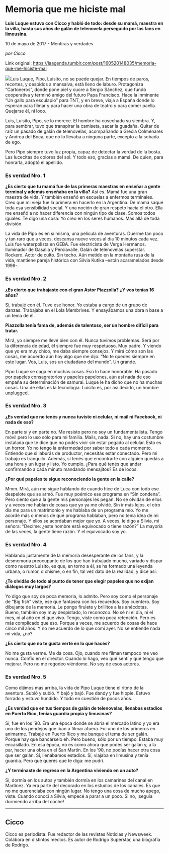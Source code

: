 # Memoria que me hiciste mal

**Luis Luque estuvo con Cicco y habló de todo: desde su mamá, maestra en la villa, hasta sus años de galán de telenovela perseguido por las fans en limousina.**

10 de mayo de 2017 - Mentiras y verdades

_por Cicco_

Link original: https://laagenda.tumblr.com/post/160520148035/memoria-que-me-hiciste-mal

![](https://64.media.tumblr.com/df51d29eeb6286b5c0988629ce3e5c4f/tumblr_inline_pjzvolcFGW1t6q87u_500.jpg)Luis Luque, Pipo, Luisito, no se puede quejar. En tiempos de paros, recortes, y despidos a mansalva, está lleno de laburo. Protagoniza “Cartoneros”, donde pone piel y cuore a Sergio Sánchez, que fundó cooperativa y terminó amigo del futuro Papa Francisco. Hace la inminente “Un gallo para esculapio” para TNT, y en breve, viaja a España donde lo esperan para filmar y para hacer una obra de teatro y para comer paella. Quejarse él, ni loco.


Luis, Luisito, Pipo, se lo merece. El hombre ha cosechado su siembra. Y, para sembrar, tuvo que transpirar la camiseta, sacar la guadaña. Quitar de raíz un pasado de galán de telenovelas, acompañando a Grecia Colmenares y Andrea del Boca, que no lo llevaba a ninguna parte, excepto a la sobada de ego. 


Pero Pipo siempre tuvo luz propia, capaz de detectar la verdad de la bosta. Las lucecitas de colores del sol. Y todo eso, gracias a mamá. De quien, para honrarla, adoptó el apellido.


### Es verdad Nro. 1

**¿Es cierto que tu mamá fue de las primeras maestras en enseñar a gente terminal y además enseñaba en la villa?** Así es. Mamá fue una gran maestra de vida. Y también enseñó en escuelas a enfermos terminales. Creo que mi vieja fue la primera en hacerlo en la Argentina. De mamá saqué toda esa sensibilidad social. Y una noción de gran respeto hacia el otro. Ella me enseñó a no hacer diferencia con ningún tipo de clase. Somos todos iguales. Te digo una cosa: Yo creo en los seres humanos. Más allá de toda división.


  
  
La vida de Pipo es en sí misma, una película de aventuras. Duerme tan poco y tan raro que a veces, descansa nueve veces al día 10 minutos cada vez. Luis fue waterpolista en GEBA. Fue electricista de Verga Hermanos. Iluminador de Gasalla y Perciavalle. Galán de telenovelas superstar. Rockero. Actor de culto. Sin techo. Aún metido en la montaña rusa de la vida, mantiene pareja histórica con Silvia Kutika –están acaramelados desde 1996-. 


### Es verdad Nro. 2

**¿Es cierto que trabajaste con el gran Astor Piazzolla? ¿Y vos tenías 16 años?**

Sí, trabajé con él. Tuve ese honor. Yo estaba a cargo de un grupo de danzas. Trabajaba en el Lola Membrives. Y ensayábamos una obra n base a un tema de él. 


**Piazzolla tenía fama de, además de talentoso, ser un hombre difícil para tratar.**

Mirá, yo siempre me llevé bien con él. Nunca tuvimos problemas. Será por la diferencia de edad, él siempre fue muy respetuoso. Muy padre. Y viendo que yo era muy chico, me daba siempre consejos. Y mirá cómo son las cosas, me acuerdo aún hoy algo que me dijo: “No te quedes siempre en este lugar. Vos, Luis, sos un ciudadano del mundo”. Un grande.


  
  
Pipo Luque se caga en muchas cosas. Eso lo hace honorable. Ha pasado por papeles consagratorios y papeles papelones, aún así nada de eso empaña su determinación de samurai. Luque le ha dicho que no ha muchas cosas. Una de ellas es la tecnología. Luisito es, por así decirlo, un hombre unplugged. 


### Es verdad Nro. 3

**¿Es verdad que no tenés y nunca tuviste ni celular, ni mail ni Facebook, ni nada de eso?**

En parte sí y en parte no. Me resisto pero no soy un fundamentalista. Tengo móvil pero lo uso sólo para mi familia. Mails, nada. Si no, hay una costumbre instalada que te dice que no podés vivir sin estar pegado al celular. Esto es un horror. Yo no tengo la enfermedad por saber todo a cada momento. Entiendo que si laburás de productor, necesitás estar conectado. Pero mi trabajo es tranquilo. Además, si tenés que encontrarte con alguien quedás a una hora y un lugar y listo. Yo cumplo. ¿Para qué tenés que andar confirmando a cada minuto mandando mensajitos? Es de locos. 


**¿Por qué papeles te sigue reconociendo la gente en la calle?** 

Mmm. Mirá, aún me sigue hablando de cuando hice de Luca con todo ese despelote que se armó. Fue muy poémico ese programa en “Sin condena”. Pero siento que a la gente mis personajes les pegan. No se olvidan de ellos y a veces me hablan de cosas que yo ya me olvidé. Sin ir más lejos, el otro día me para un matrimonio y me hablaba de un programa mío. Yo me acordé más o menos de qué programa hablaban, pero no tenía idea de mi personaje. Y ellos se acordaban mejor que yo. A veces, le digo a Silvia, mi señora: “Decime: ¿este hombre está equivocado o tiene razón?” La mayoría de las veces, la gente tiene razón. Y el equivocado soy yo.


### Es verdad Nro. 4

Hablando justamente de la memoria desesperante de los fans, y la desmemoria preocupante de los que han trabajado mucho, variado y dispar como nuestro Luisito, es que, en torno a él, se ha formado una leyenda urbana, o rumor, o chisme, o en fin, tal vez dato de la realidad, y dice así: 


**¿Te olvidás de todo al punto de tener que elegir papeles que no exijan diálogos muy largos?**

Yo digo que soy de poca memoria, lo admito. Pero soy como el personaje de “Big fish” viste, ese que fantasea con los recuerdos. Soy cuentero. Soy dibujante de la memoria. Le pongo firulete y brillitos a las anécdotas. Bueno, también soy muy despistado, lo reconozco. No sé ni el día, ni el mes, ni al año en el que vivo. Tengo, viste como poca retención. Pero es más complicado que eso. Porque a veces, me acuerdo de cosas de hace cinco mil años. Y no me acuerdo de lo que comí ayer. No se entiende nada mi vida, ¿no?


**¿Es cierto que no te gusta verte en lo que hacés?**

No me gusta verme. Me da cosa. Ojo, cuando me filman tampoco me veo nunca. Confío en el director. Cuando lo hago, veo qué sentí y qué tengo que mejorar. Pero no me regodeo viéndome. No soy de esos actores.


### Es verdad Nro. 5

Como dijimos más arriba, la vida de Pipo Luque tiene el ritmo de la aventura. Subió y subió. Y bajó y bajó. Fue dandy y fue hippie. Estuvo forrado y estuvo hundido. Y todo en cuestión de pocos años.


**¿Es verdad que en tus tiempos de galán de telenovelas, llenabas estadios en Puerto Rico, tenías guardia propia y limusinas?**

Sí, fue en los ’90. Era una época donde se abría el mercado latino y yo era uno de los pendejos que iban a filmar afuera. Fui uno de los primeros en animarme. Trabajé en Puerto Rico y me banqué el tema de ser galán. Porque hay que bancárselo eh. Pero bueno, sólo por un tiempo. Estaba muy encasillado. En esa época, no es como ahora que podés ser galán y, a la par, hacer una obra en el San Martín. En los ’90, no podías hacer otra cosa que ser galán. Sí, llenábamos estadios. Sí, viajaba en limusina y tenía guardia. Pero qué querés que te diga: me pudrí. 


**¿Y terminaste de regreso en la Argentina viviendo en un auto?**

Sí, dormía en los autos y también dormía en los camarines del canal en Martínez. Ya era parte del decorado en los estudios de los canales. Es que no me querenciaba con ningún lugar. No tengo una cosa de mucho apego, viste. Cuando conocí a Silvia, empecé a parar a un poco. Si no, ¡seguía durmiendo arriba del coche!
 

  




---

Cicco
-----

Cicco es periodista. Fue redactor de las revistas Noticias y Newsweek. Colabora en distintos medios. Es autor de Rodrigo Superstar, una biografía de Rodrigo. 

